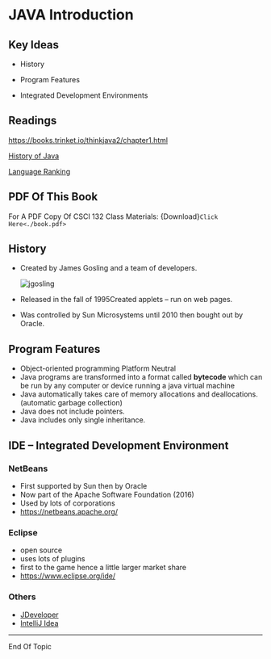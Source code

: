 # JAVA Introduction



## Key Ideas

* History

* Program Features

* Integrated Development Environments

  

## Readings

https://books.trinket.io/thinkjava2/chapter1.html

[History of Java](https://en.wikipedia.org/wiki/Java_(programming_language)#:~:text=Java%20was%20originally%20developed%20by,by%20Sun%20under%20proprietary%20licenses.)

[Language Ranking](https://www.tiobe.com/tiobe-index/)



## PDF Of This Book


For A PDF Copy Of CSCI 132 Class Materials: {Download}`Click Here<./book.pdf>`



## History

* Created by James Gosling and a team of developers.

  ![jgosling](jgosling.jpg)

* Released in the fall of 1995Created applets – run on web pages.

* Was controlled by Sun Microsystems until 2010 then bought out by Oracle.

## Program Features

- Object-oriented programming Platform Neutral
- Java programs are transformed into a format called **bytecode** which can be run by any computer or device running a java virtual machine
- Java automatically takes care of memory allocations and deallocations. (automatic garbage collection)
- Java does not include pointers.
- Java includes only single inheritance.



## IDE – Integrated Development Environment

### **NetBeans**

* First supported by Sun then by Oracle
* Now part of the Apache Software Foundation (2016)
* Used by lots of corporations 
* https://netbeans.apache.org/

### **Eclipse**

* open source 
* uses lots of plugins 
* first to the game hence a little larger market share
* https://www.eclipse.org/ide/ 

### **Others**

* [JDeveloper](https://www.oracle.com/application-development/technologies/jdeveloper.html "Link to J Developer" )
* [IntelliJ Idea](https://www.jetbrains.com/idea/ "Link To IntelliJ")

---

End Of Topic



